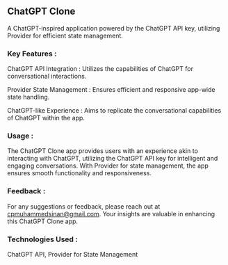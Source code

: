 
## ChatGPT Clone

A ChatGPT-inspired application powered by the ChatGPT API key, utilizing Provider for efficient state management.

### Key Features :

ChatGPT API Integration : Utilizes the capabilities of ChatGPT for conversational interactions.

Provider State Management : Ensures efficient and responsive app-wide state handling.

ChatGPT-like Experience : Aims to replicate the conversational capabilities of ChatGPT within the app.

### Usage :
The ChatGPT Clone app provides users with an experience akin to interacting with ChatGPT, utilizing the ChatGPT API key for intelligent and engaging conversations. With Provider for state management, the app ensures smooth functionality and responsiveness.

### Feedback :
For any suggestions or feedback, please reach out at cpmuhammedsinan@gmail.com. Your insights are valuable in enhancing this ChatGPT Clone app.

### Technologies Used :
ChatGPT API, Provider for State Management
